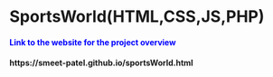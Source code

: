 # SportsWorld(HTML,CSS,JS,PHP)

<h4 style="color:blue;">Link to the website for the project overview <h4>
https://smeet-patel.github.io/sportsWorld.html

<h3 style="color:blue;>Objective: </h3>
Create a website or web application using the five languages. HTML, CSS, Javascript and PHP with MariaDB which uses SQL. 

<h3>Proposes of the project: </h3>
It has been some time since I have personally done some HTML, CSS apart from Workshop tutoring at VUW for INFO 101. 
Secondly wanted build on my Javascript knowledge. 
I wanted to learn about PHP and to use MariaDB.  
So far I have been limited integrating SQL with the web-based application and have used JSON data structure before. 
Since I am using this personal project as a foundation for my future web-based projects, I have restricted myself with the time constraint of 3 days (during own time, after usual daily activities).

Sports World is a website which is a central sports supporter site for various teams and athletes.  It also has a Login and new user registration which uses PHP and SQL to make the website more useful.

